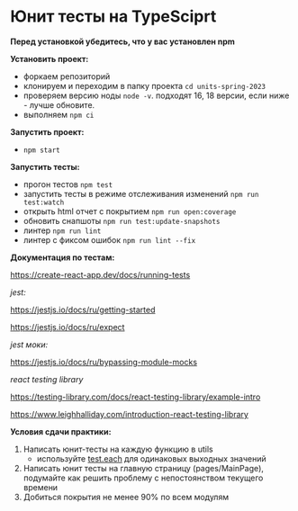 # Юнит тесты на TypeSciprt

**Перед установкой убедитесь, что у вас установлен npm**

**Установить проект:**

- форкаем репозиторий
- клонируем и переходим в папку проекта `cd units-spring-2023`
- проверяем версию ноды `node -v`. подходят 16, 18 версии, если ниже - лучше обновите.
- выполняем `npm ci`

**Запустить проект:**

- `npm start`

**Запустить тесты:**

- прогон тестов `npm test`
- запустить тесты в режиме отслеживания изменений `npm run test:watch`
- открыть html отчет с покрытием `npm run open:coverage`
- обновить снапшоты `npm run test:update-snapshots`
- линтер `npm run lint`
- линтер с фиксом ошибок `npm run lint --fix`

**Документация по тестам:**

https://create-react-app.dev/docs/running-tests

_jest:_

https://jestjs.io/docs/ru/getting-started

https://jestjs.io/docs/ru/expect

_jest моки:_

https://jestjs.io/docs/ru/bypassing-module-mocks

_react testing library_

https://testing-library.com/docs/react-testing-library/example-intro

https://www.leighhalliday.com/introduction-react-testing-library

**Условия сдачи практики:**

1. Написать юнит-тесты на каждую функцию в utils
    - используйте [test.each](https://jestjs.io/docs/en/api#testeachtablename-fn-timeout) для одинаковых выходных значений
2. Написать юнит тесты на главную страницу (pages/MainPage), подумайте как решить проблему с непостоянством текущего времени
3. Добиться покрытия не менее 90% по всем модулям
